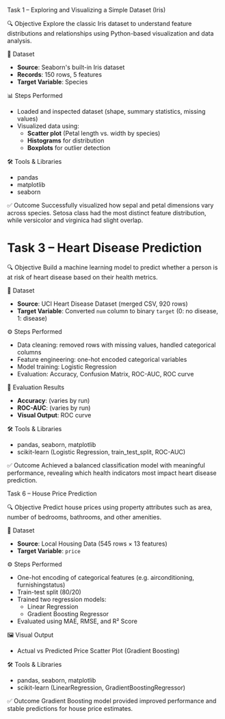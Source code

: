  Task 1 – Exploring and Visualizing a Simple Dataset (Iris)

🔍 Objective
Explore the classic Iris dataset to understand feature distributions and relationships using Python-based visualization and data analysis.

 📂 Dataset
- **Source**: Seaborn's built-in Iris dataset
- **Records**: 150 rows, 5 features
- **Target Variable**: Species

📊 Steps Performed
- Loaded and inspected dataset (shape, summary statistics, missing values)
- Visualized data using:
  - **Scatter plot** (Petal length vs. width by species)
  - **Histograms** for distribution
  - **Boxplots** for outlier detection

 🛠 Tools & Libraries
- pandas
- matplotlib
- seaborn
  
✅ Outcome
Successfully visualized how sepal and petal dimensions vary across species. Setosa class had the most distinct feature distribution, while versicolor and virginica had slight overlap.


# Task 3 – Heart Disease Prediction

🔍 Objective
Build a machine learning model to predict whether a person is at risk of heart disease based on their health metrics.

📂 Dataset
- **Source**: UCI Heart Disease Dataset (merged CSV, 920 rows)
- **Target Variable**: Converted `num` column to binary `target` (0: no disease, 1: disease)

⚙️ Steps Performed
- Data cleaning: removed rows with missing values, handled categorical columns
- Feature engineering: one-hot encoded categorical variables
- Model training: Logistic Regression
- Evaluation: Accuracy, Confusion Matrix, ROC-AUC, ROC curve

 🧪 Evaluation Results
- **Accuracy**: (varies by run)
- **ROC-AUC**: (varies by run)
- **Visual Output**: ROC curve

🛠 Tools & Libraries
- pandas, seaborn, matplotlib
- scikit-learn (Logistic Regression, train_test_split, ROC-AUC)

 ✅ Outcome
Achieved a balanced classification model with meaningful performance, revealing which health indicators most impact heart disease prediction.

Task 6 – House Price Prediction

 🔍 Objective
Predict house prices using property attributes such as area, number of bedrooms, bathrooms, and other amenities.

📂 Dataset
- **Source**: Local Housing Data (545 rows × 13 features)
- **Target Variable**: `price`

⚙️ Steps Performed
- One-hot encoding of categorical features (e.g. airconditioning, furnishingstatus)
- Train-test split (80/20)
- Trained two regression models:
  - Linear Regression
  - Gradient Boosting Regressor
- Evaluated using MAE, RMSE, and R² Score



 🖼 Visual Output
- Actual vs Predicted Price Scatter Plot (Gradient Boosting)

 🛠 Tools & Libraries
- pandas, seaborn, matplotlib
- scikit-learn (LinearRegression, GradientBoostingRegressor)

 ✅ Outcome
Gradient Boosting model provided improved performance and stable predictions for house price estimates.



